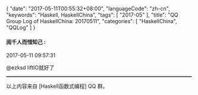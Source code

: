 {
  "date": "2017-05-11T00:55:32+08:00",
  "languageCode": "zh-cn",
  "keywords": "Haskell, HaskellChina",
  "tags": [
    "2017-05"
  ],
  "title": "QQ Group Log of HaskellChina: 20170511",
  "categories": [
    "HaskellChina", "QQLog"
  ]
}



#### 阅千人而惜知己 :

<span class="article-duration">2017-05-11 09:57:31</span>

@ezksd liftIO就好了

<hr style="border-top: 1px dotted grey;width:99%"/>




以上内容来自 [Haskell函数式编程] QQ 群。

